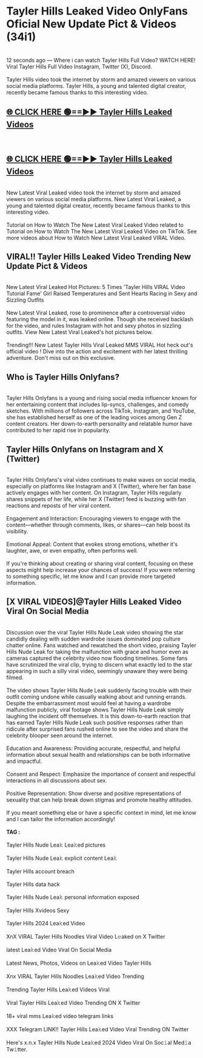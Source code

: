 # Tayler Hills Leaked Video OnlyFans Oficial New Update Pict & Videos (34i1)
<br>
12 seconds ago — Where i can watch Tayler Hills Full Video? WATCH HERE! Viral Tayler Hills Full Video Instagram, Twitter (X), Discord.
<br><br>
Tayler Hills video took the internet by storm and amazed viewers on various social media platforms. Tayler Hills, a young and talented digital creator, recently became famous thanks to this interesting video.
<br>
<h2><a href="https://play.trustnlinepharmacy.us?title=Tayler_Hills">🌐 CLICK HERE 🟢==►► Tayler Hills Leaked Videos</a></h2>
<br>
<h2><a href="https://play.trustnlinepharmacy.us?title=Tayler_Hills">🌐 CLICK HERE 🟢==►► Tayler Hills Leaked Videos</a></h2>
<br>
New Latest Viral Leaked video took the internet by storm and amazed viewers on various social media platforms. New Latest Viral Leaked, a young and talented digital creator, recently became famous thanks to this interesting video.
<br><br>
Tutorial on How to Watch The New Latest Viral Leaked Video related to Tutorial on How to Watch The New Latest Viral Leaked Video on TikTok. See more videos about How to Watch New Latest Viral Leaked VIRAL Video.
<br>
<h2>VIRAL!! Tayler Hills Leaked Video Trending New Update Pict & Videos</h2>
<br>
New Latest Viral Leaked Hot Pictures: 5 Times 'Tayler Hills VIRAL Video Tutorial Fame' Girl Raised Temperatures and Sent Hearts Racing in Sexy and Sizzling Outfits
<br><br>
New Latest Viral Leaked, rose to prominence after a controversial video featuring the model in it, was leaked online. Though she received backlash for the video, and rules Instagram with hot and sexy photos in sizzling outfits. View New Latest Viral Leaked's hot pictures below.
<br><br>
Trending!!! New Latest Tayler Hills Viral Leaked MMS VIRAL Hot heck out's official video ! Dive into the action and excitement with her latest thrilling adventure. Don't miss out on this exclusive.
<br>
<h2>Who is Tayler Hills Onlyfans?</h2>
<br>
Tayler Hills Onlyfans is a young and rising social media influencer known for her entertaining content that includes lip-syncs, challenges, and comedy sketches. With millions of followers across TikTok, Instagram, and YouTube, she has established herself as one of the leading voices among Gen Z content creators. Her down-to-earth personality and relatable humor have contributed to her rapid rise in popularity.
<br>
<h2>Tayler Hills Onlyfans on Instagram and X (Twitter)</h2>
<br>
Tayler Hills Onlyfans's viral video continues to make waves on social media, especially on platforms like Instagram and X (Twitter), where her fan base actively engages with her content. On Instagram, Tayler Hills regularly shares snippets of her life, while her X (Twitter) feed is buzzing with fan reactions and reposts of her viral content.
<br><br>
Engagement and Interaction: Encouraging viewers to engage with the content—whether through comments, likes, or shares—can help boost its visibility.
<br><br>
Emotional Appeal: Content that evokes strong emotions, whether it's laughter, awe, or even empathy, often performs well.
<br><br>
If you're thinking about creating or sharing viral content, focusing on these aspects might help increase your chances of success! If you were referring to something specific, let me know and I can provide more targeted information.
<br>
<h2>[X VIRAL VIDEOS]@Tayler Hills Leaked Video Viral On Social Media</h2>
<br>
Discussion over the viral Tayler Hills Nude Leak video showing the star candidly dealing with sudden wardrobe issues dominated pop culture chatter online. Fans watched and rewatched the short video, praising Tayler Hills Nude Leak for taking the malfunction with grace and humor even as cameras captured the celebrity video now flooding timelines. Some fans have scrutinized the viral clip, trying to discern what exactly led to the star appearing in such a silly viral video, seemingly unaware they were being filmed.
<br><br>
The video shows Tayler Hills Nude Leak suddenly facing trouble with their outfit coming undone while casually walking about and running errands. Despite the embarrassment most would feel at having a wardrobe malfunction publicly, viral footage shows Tayler Hills Nude Leak simply laughing the incident off themselves. It is this down-to-earth reaction that has earned Tayler Hills Nude Leak such positive responses rather than ridicule after surprised fans rushed online to see the video and share the celebrity blooper seen around the internet.
<br><br>
Education and Awareness: Providing accurate, respectful, and helpful information about sexual health and relationships can be both informative and impactful.
<br><br>
Consent and Respect: Emphasize the importance of consent and respectful interactions in all discussions about sex.
<br><br>
Positive Representation: Show diverse and positive representations of sexuality that can help break down stigmas and promote healthy attitudes.
<br><br>
If you meant something else or have a specific context in mind, let me know and I can tailor the information accordingly!
<br><br>
<strong>TAG :</strong>
<br><br>
Tayler Hills Nude Lea𝚔 Lea𝚔ed pictures
<br><br>
Tayler Hills Nude Lea𝚔 explicit content Lea𝚔
<br><br>
Tayler Hills account breach
<br><br>
Tayler Hills data hack
<br><br>
Tayler Hills Nude Lea𝚔 personal information exposed
<br><br>
Tayler Hills Xvideos Sexy
<br><br>
Tayler Hills 2024 Lea𝚔ed Video
<br><br>
XnX VIRAL Tayler Hills Noodles Viral Video L𝚎aked on X Twitter
<br><br>
latest Lea𝚔ed Video Viral On Social Media
<br><br>
Latest News, Photos, Videos on Lea𝚔ed Video Tayler Hills
<br><br>
Xnx VIRAL Tayler Hills Noodles Lea𝚔ed Video Trending
<br><br>
Trending Tayler Hills Lea𝚔ed Videos Viral
<br><br>
Viral Tayler Hills Lea𝚔ed Video Trending ON X Twitter
<br><br>
18+ viral mms Lea𝚔ed video telegram links
<br><br>
XXX Telegram LINK!! Tayler Hills Lea𝚔ed Video Viral Trending ON Twitter
<br><br>
Here's x.n.x Tayler Hills Nude Lea𝚔ed 2024 Video Viral On Soc𝚒al Med𝚒a Tw𝚒tter.